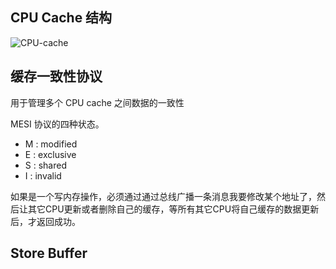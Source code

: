 ## CPU Cache 结构

![CPU-cache](https://mmbiz.qpic.cn/mmbiz_png/fY4QmJ5a6icEwyNulBOmckM1pbKibbuba2LwwmHeDicVVbvWFMictpMueGeMg0LlaeDCEyMSFEqXABUksBcanQoQyw/640?wx_fmt=png&wxfrom=5&wx_lazy=1&wx_co=1)


<!-- https://mp.weixin.qq.com/s?__biz=MzU5MTg2OTc3Ng==&mid=2247483717&idx=1&sn=41f10e428eb6ee683f3b4dd9dd025742&chksm=fe29237ac95eaa6c9492ded3258a90de4f02343a2ee56839d4cdaa58f4427f84a622ba75770b&token=1601845131&lang=zh_CN#rd -->

## 缓存一致性协议

用于管理多个 CPU cache 之间数据的一致性

MESI 协议的四种状态。
  
* M : modified
* E : exclusive
* S : shared
* I : invalid

如果是一个写内存操作，必须通过通过总线广播一条消息我要修改某个地址了，然后让其它CPU更新或者删除自己的缓存，等所有其它CPU将自己缓存的数据更新后，才返回成功。


## Store Buffer

